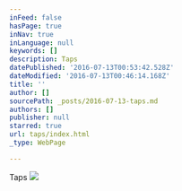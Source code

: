 ```yaml
---
inFeed: false
hasPage: true
inNav: true
inLanguage: null
keywords: []
description: Taps
datePublished: '2016-07-13T00:53:42.528Z'
dateModified: '2016-07-13T00:46:14.168Z'
title: ''
author: []
sourcePath: _posts/2016-07-13-taps.md
authors: []
publisher: null
starred: true
url: taps/index.html
_type: WebPage

---
```

Taps
![](https://the-grid-user-content.s3-us-west-2.amazonaws.com/77f3ea37-dfde-4821-9021-13c28c8beaf1.jpg)